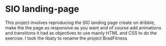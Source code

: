 # SIO landing-page
This project involves reproducing the SIO landing page create on dribble, make the the page as responsive as you want and of course add animations and transitions
it had as objectives to use mainly HTML and CSS to do the exercise. 
I took the libaty to rename the project BradFitness